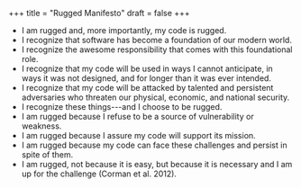 +++
title = "Rugged Manifesto"
draft = false
+++

-   I am rugged and, more importantly, my code is rugged.
-   I recognize that software has become a foundation of our modern world.
-   I recognize the awesome responsibility that comes with this foundational role.
-   I recognize that my code will be used in ways I cannot anticipate, in ways it was not designed, and for longer than it was ever intended.
-   I recognize that my code will be attacked by talented and persistent adversaries who threaten our physical, economic, and national security.
-   I recognize these things---and I choose to be rugged.
-   I am rugged because I refuse to be a source of vulnerability or weakness.
-   I am rugged because I assure my code will support its mission.
-   I am rugged because my code can face these challenges and persist in spite of them.
-   I am rugged, not because it is easy, but because it is necessary and I am up for the challenge (Corman et al. 2012).